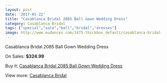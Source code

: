 ```yaml
---
layout: post
date: '2017-01-22'
title: "Casablanca Bridal 2085 Ball Gown Wedding Dress"
category: Casablanca Bridal
tags: ["special","sale","ball","bridal","dresses"]
image: http://www.eudances.com/1475-thickbox_default/casablanca-bridal-2085-ball-gown-wedding-dress.jpg
---
```

Casablanca Bridal 2085 Ball Gown Wedding Dress

On Sales: **$324.99**
<a href="https://www.eudances.com/en/casablanca-bridal/518-casablanca-bridal-2085-ball-gown-wedding-dress.html"><amp-img layout="responsive" width="600" height="600" src="//www.eudances.com/1475-thickbox_default/casablanca-bridal-2085-ball-gown-wedding-dress.jpg" alt="Casablanca Bridal 2085 Ball Gown Wedding Dress 0" /></a>
<a href="https://www.eudances.com/en/casablanca-bridal/518-casablanca-bridal-2085-ball-gown-wedding-dress.html"><amp-img layout="responsive" width="600" height="600" src="//www.eudances.com/1477-thickbox_default/casablanca-bridal-2085-ball-gown-wedding-dress.jpg" alt="Casablanca Bridal 2085 Ball Gown Wedding Dress 1" /></a>
<a href="https://www.eudances.com/en/casablanca-bridal/518-casablanca-bridal-2085-ball-gown-wedding-dress.html"><amp-img layout="responsive" width="600" height="600" src="//www.eudances.com/1476-thickbox_default/casablanca-bridal-2085-ball-gown-wedding-dress.jpg" alt="Casablanca Bridal 2085 Ball Gown Wedding Dress 2" /></a>

Buy it: [Casablanca Bridal 2085 Ball Gown Wedding Dress](https://www.eudances.com/en/casablanca-bridal/518-casablanca-bridal-2085-ball-gown-wedding-dress.html "Casablanca Bridal 2085 Ball Gown Wedding Dress")

View more: [Casablanca Bridal](https://www.eudances.com/en/4-casablanca-bridal "Casablanca Bridal")